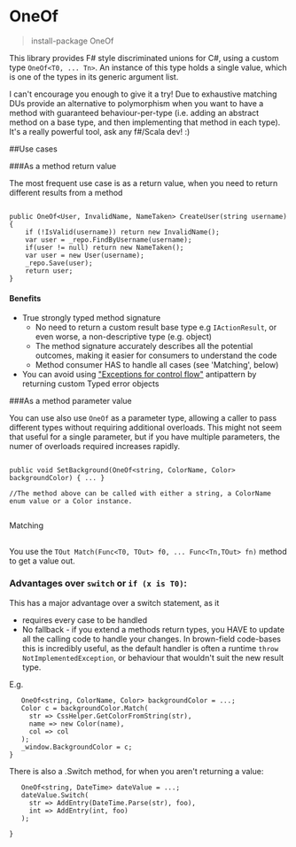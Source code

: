 # OneOf

> install-package OneOf


This library provides F# style discriminated unions for C#, using a custom type `OneOf<T0, ... Tn>`. An instance of this type holds a single value, which is one of the types in its generic argument list.

I can't encourage you enough to give it a try! Due to exhaustive matching DUs provide an alternative to polymorphism when you want to have a method with guaranteed behaviour-per-type (i.e. adding an abstract method on a base type, and then implementing that method in each type). It's a really powerful tool, ask any f#/Scala dev! :)

##Use cases


###As a method return value

The most frequent use case is as a return value, when you need to return different results from a method

```

public OneOf<User, InvalidName, NameTaken> CreateUser(string username)
{
    if (!IsValid(username)) return new InvalidName();
    var user = _repo.FindByUsername(username);
    if(user != null) return new NameTaken();
    var user = new User(username);
    _repo.Save(user);
    return user;
}

```

#### Benefits

  - True strongly typed method signature
    - No need to return a custom result base type e.g `IActionResult`, or even worse, a non-descriptive type (e.g. object)   
    - The method signature accurately describes all the potential outcomes, making it easier for consumers to understand the code
    - Method consumer HAS to handle all cases (see 'Matching', below)
  - You can avoid using ["Exceptions for control flow"](http://softwareengineering.stackexchange.com/questions/189222/are-exceptions-as-control-flow-considered-a-serious-antipattern-if-so-why) antipattern by returning custom Typed error objects
  
###As a method parameter value

You can use also use `OneOf` as a parameter type, allowing a caller to pass different types without requiring additional overloads. This might not seem that useful for a single parameter, but if you have multiple parameters, the numer of overloads required increases rapidly.

```

public void SetBackground(OneOf<string, ColorName, Color> backgroundColor) { ... }

//The method above can be called with either a string, a ColorName enum value or a Color instance.


```


Matching
##

You use the `TOut Match(Func<T0, TOut> f0, ... Func<Tn,TOut> fn)` method to get a value out. 


### Advantages over `switch` or `if (x is T0)`:

This has a major advantage over a switch statement, as it
  - requires every case to be handled
  - No fallback - if you extend a methods return types, you HAVE to update all the calling code to handle your changes.
    In brown-field code-bases this is incredibly useful, as the default handler is often a runtime `throw NotImplementedException`, or behaviour that wouldn't suit the new result type.


E.g.

```
   OneOf<string, ColorName, Color> backgroundColor = ...;
   Color c = backgroundColor.Match(
     str => CssHelper.GetColorFromString(str),
     name => new Color(name),
     col => col 
   );
   _window.BackgroundColor = c;
}

```
There is also a .Switch method, for when you aren't returning a value:

```
   OneOf<string, DateTime> dateValue = ...;
   dateValue.Switch(
     str => AddEntry(DateTime.Parse(str), foo),
     int => AddEntry(int, foo)
   );
   
}


